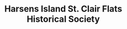 ---
layout: repo
title: "Harsens Island St. Clair Flats Historical Society"
id: 4027
permalink: repos/4027/
---